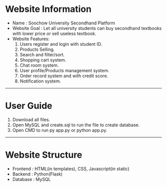 # Website Information
* Name : Soochow University Secondhand Platform
* Website Goal : Let all university students can buy secondhand textbooks with lower price or sell useless textbook.
* Website Features:
  1. Users register and login with student ID.
  2. Products Selling.
  3. Search and filter/sort.
  4. Shopping cart system.
  5. Chat room system.
  6. User profile/Products management system.
  7. Order record system and with credit score.
  8. Notification system.
---
# User Guide
1. Download all files.
2. Open MySQL and create.sql to run the file to create database.
3. Open CMD to run py app.py or python app.py.
---
# Website Structure
* Frontend : HTML(in templates), CSS, Javascript(in static)
* Backend : Python(Flask)
* Database : MySQL
